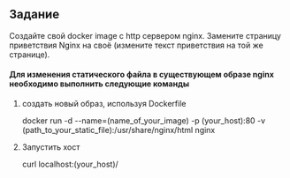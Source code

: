 ## Задание
Cоздайте свой docker image с http сервером nginx. Замените страницу приветствия Nginx на своё (измените текст приветствия на той же странице).


#### Для изменения статического файла в существующем образе nginx необходимо выполнить следующие команды

1. создать новый образ, используя Dockerfile

    docker run -d --name=(name_of_your_image)  -p (your_host):80 -v (path_to_your_static_file):/usr/share/nginx/html nginx

3. Запустить хост

    curl localhost:(your_host)/
